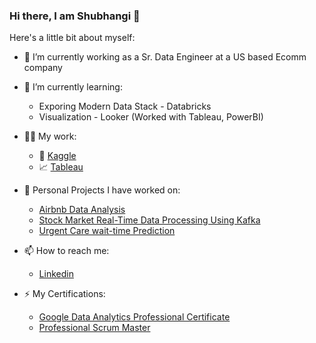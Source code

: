 ### Hi there, I am Shubhangi 👋

<!--
**svshimpi/svshimpi** is a ✨ _special_ ✨ repository because its `README.md` (this file) appears on your GitHub profile. -->

Here's a little bit about myself:

* 🔭 I’m currently working as a Sr. Data Engineer at a US based Ecomm company  
* 🌱 I’m currently learning: 
   * Exporing Modern Data Stack - Databricks
   * Visualization - Looker (Worked with Tableau, PowerBI)
* 👩‍💻 My work:
  * 🔷 [Kaggle](kaggle.com)
  * 📈 [Tableau](https://public.tableau.com/app/profile/shubhangi.shimpi)
* 🤘 Personal Projects I have worked on:
  * [Airbnb Data Analysis](https://github.com/svshimpi/Car-Insurance-Claim-Analysis)
  * [Stock Market Real-Time Data Processing Using Kafka](https://github.com/svshimpi/Car-Insurance-Claim-Analysis)
  * [Urgent Care wait-time Prediction](https://github.com/svshimpi/Car-Insurance-Claim-Analysis)
* 📫 How to reach me: 
  * [Linkedin](https://www.linkedin.com/in/sshimpi/)
    
* ⚡ My Certifications: 
  * [Google Data Analytics Professional Certificate](https://www.coursera.org/account/accomplishments/professional-cert/7VTDNNFRZDTN)
  * [Professional Scrum Master](https://www.scrum.org/certificates/650148)

